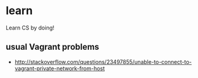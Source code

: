 # learn

Learn CS by doing!

## usual Vagrant problems
- http://stackoverflow.com/questions/23497855/unable-to-connect-to-vagrant-private-network-from-host
